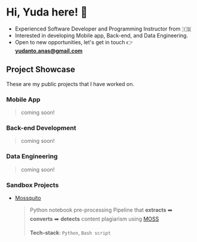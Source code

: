 # Hi, Yuda here! 👋

- Experienced Software Developer and Programming Instructor from 🇮🇩
- Interested in developing Mobile app, Back-end, and Data Engineering.
- Open to new opportunities, let's get in touch 👉 **<yudanto.anas@gmail.com>**

## Project Showcase

These are my public projects that I have worked on.

### Mobile App

> coming soon!

### Back-end Development

> coming soon!

### Data Engineering

> coming soon!

### Sandbox Projects

- [Mossquito](https://github.com/yudantoanas/mossquito)
  > Python notebook pre-processing Pipeline that **extracts** ➡️ **converts** ➡️ **detects** content plagiarism using [MOSS](https://theory.stanford.edu/~aiken/moss/)
  >
  > **Tech-stack**: `Python`, `Bash script`

